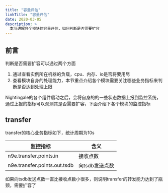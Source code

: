 ```yaml
---
title: "容量评估"
linkTitle: "容量评估"
date: 2020-03-05
description: >
  本节讲解各个模块的容量评估，如何判断是否需要扩容
---
```


## 前言
判断是否需要扩容可以通过两个方面
1. 通过查看实例所在机器的负载，cpu、内存、io是否将要用尽
2. 查看模块自身的处理能力，本节重点介绍各个模块需要关注哪些业务指标来判断是否达到处理上限

Nightingale的各个组件启动之后，会将自身的的一些状态数据上报到监控系统，通过上报的指标可以观测其是否需要扩容，下面介绍下各个模块的监控指标

## transfer
transfer的核心业务指标如下，统计周期为10s

| 监控指标        | 含义   |
| --------   | ----- |
| n9e.transfer.points.in     | 接收点数| 
| n9e.transfer.points.out.tsdb        |向tsdb发送点数| 

如果向tsdb发送点数一直比接收点数小很多，则说明transfer的转发能力达到了瓶颈，需要扩容了
